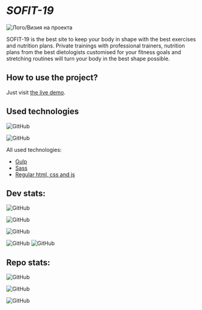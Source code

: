 # *SOFIT-19*

![Лого/Визия на проекта](screenshot_one.png)

SOFIT-19 is the best site to keep your body in shape with the best exercises and nutrition plans. Private trainings with professional trainers, nutrition plans from the best dietologists customised for your fitness goals and stretching routines will turn your body in the best shape possible.

## How to use the project?
Just visit [the live demo](https://nikitaprodanov.github.io/WEBDesignFinalProjecct/).


## Used technologies

![GitHub](https://img.shields.io/github/languages/count/nikitaprodanov/WEBDesignFinalProjecct?style=for-the-badge)

![GitHub](https://img.shields.io/github/languages/top/nikitaprodanov/WEBDesignFinalProjecct?label=Most%20used%20language&logo=c%2B%2B&style=for-the-badge)

All used technologies:
* [Gulp](https://gulpjs.com/)
* [Sass](https://sass-lang.com/)
* [Regular html, css and js](https://www.w3schools.com/whatis/default.asp)


## Dev stats:
![GitHub](https://img.shields.io/github/issues-pr/nikitaprodanov/WEBDesignFinalProjecct?color=green&style=for-the-badge)

![GitHub](https://img.shields.io/github/issues-pr-closed/nikitaprodanov/WEBDesignFinalProjecct?color=green&style=for-the-badge)

![GitHub](https://img.shields.io/github/last-commit/nikitaprodanov/WEBDesignFinalProjecct/Nikita?style=for-the-badge)

![GitHub](https://img.shields.io/github/v/tag/nikitaprodanov/WEBDesignFinalProjecct?logo=github&style=for-the-badge)
![GitHub](https://img.shields.io/github/release-date/nikitaprodanov/WEBDesignFinalProjecct?logo=github&style=for-the-badge)

## Repo stats:
![GitHub](https://img.shields.io/github/forks/nikitaprodanov/WEBDesignFinalProjecct?style=social)

![GitHub](https://img.shields.io/github/stars/nikitaprodanov/WEBDesignFinalProjecct?style=social)

![GitHub](https://img.shields.io/github/watchers/nikitaprodanov/WEBDesignFinalProjecct?style=social)
